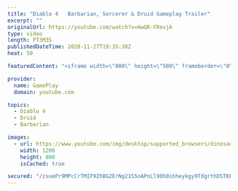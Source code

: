 ```yaml
---
title: "Diablo 4   Barbarian, Sorcerer & Druid Gameplay Trailer"
excerpt: ""
originalUrl: https://youtube.com/watch?v=HwQR-FRevjA
type: video
length: PT3M3S
publishedDateTime: 2020-11-27T19:35:38Z
heat: 50

featuredContent: "<iframe width=\"800\" height=\"500\" frameborder=\"0\" src=\"https://www.youtube.com/embed/HwQR-FRevjA\" allow=\"accelerometer; autoplay; encrypted-media; gyroscope; picture-in-picture\" allowfullscreen></iframe>"

provider:
  name: GamePlay
  domain: youtube.com

topics:
  - Diablo 4
  - Druid
  - Barbarian

images:
  - url: https://www.youtube.com/img/desktop/supported_browsers/dinosaur.png
    width: 1200
    height: 800
    isCached: true

secured: "/zsuePr9MPcCrTMIF9ZhBG2ErNg21S5oAPnLl9Oh0ihheykgy9TdgrthD5TKF7Pj2Db75A8ptq2rsTitAcRi4PZo8IQpqVHpJ8UQkBKiG8LaveMZEvAchM6c5a7aT+iLfIxHqivSdyMNhTg6NnBzxWOrPcphjkRSAR3BA8nOWA7OOYEcYDop804abYBgUby6GoNWiXS/3RSe+hTtHLadx1fk2ITb6n5ceviJTm7fm5xMDcSjuXiFmUfeD6coRnvSV8m+XCCS6r/Re0qUCQg2VQkuCDdfMbTz4LZCNqKu21f8akV1RFriQa4mcLITKztWbDtlSfC+hNKFKOGCaJgpvfrhBtWALlhOZcJXkoFrE0LysFzJ+muJCC2ptIhNBgBBHg9/TFXfX7gelD8yR4cI+JQimsGGabbRT5mkdCCsSNk=;PXQC4b1lS+Ku/+T8u7NdgA=="
---
```


